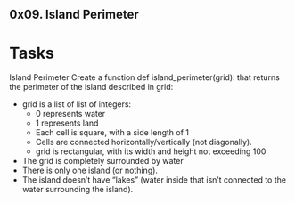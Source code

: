 ## 0x09. Island Perimeter
# Tasks
Island Perimeter
Create a function def island_perimeter(grid): that returns the perimeter of the island described in grid:

- grid is a list of list of integers:
	- 0 represents water
	- 1 represents land
	- Each cell is square, with a side length of 1
	- Cells are connected horizontally/vertically (not diagonally).
	- grid is rectangular, with its width and height not exceeding 100
- The grid is completely surrounded by water
- There is only one island (or nothing).
- The island doesn’t have “lakes” (water inside that isn’t connected to the water surrounding the island).
